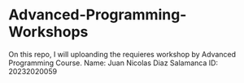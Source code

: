 # Advanced-Programming-Workshops
On this repo, I will uploanding the requieres workshop by Advanced Programming Course.
Name: Juan Nicolas Diaz Salamanca
ID: 20232020059
